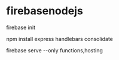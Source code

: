 # firebasenodejs

firebase init

npm install express handlebars consolidate

firebase serve --only functions,hosting

